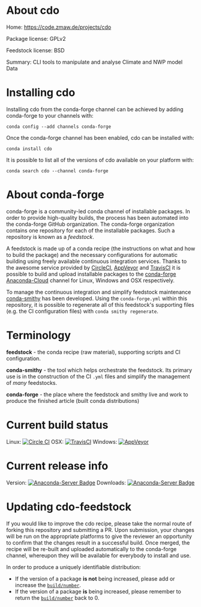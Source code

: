 About cdo
=========

Home: https://code.zmaw.de/projects/cdo

Package license: GPLv2

Feedstock license: BSD

Summary: CLI tools to manipulate and analyse Climate and NWP model Data



Installing cdo
==============

Installing cdo from the conda-forge channel can be achieved by adding conda-forge to your channels with:

```
conda config --add channels conda-forge
```

Once the conda-forge channel has been enabled, cdo can be installed with:

```
conda install cdo
```

It is possible to list all of the versions of cdo available on your platform with:

```
conda search cdo --channel conda-forge
```


About conda-forge
=================

conda-forge is a community-led conda channel of installable packages.
In order to provide high-quality builds, the process has been automated into the
conda-forge GitHub organization. The conda-forge organization contains one repository 
for each of the installable packages. Such a repository is known as a *feedstock*.

A feedstock is made up of a conda recipe (the instructions on what and how to build
the package) and the necessary configurations for automatic building using freely
available continuous integration services. Thanks to the awesome service provided by
[CircleCI](https://circleci.com/), [AppVeyor](http://www.appveyor.com/)
and [TravisCI](https://travis-ci.org/) it is possible to build and upload installable
packages to the [conda-forge](https://anaconda.org/conda-forge)
[Anaconda-Cloud](http://docs.anaconda.org/) channel for Linux, Windows and OSX respectively.

To manage the continuous integration and simplify feedstock maintenance
[conda-smithy](http://github.com/conda-forge/conda-smithy) has been developed.
Using the ``conda-forge.yml`` within this repository, it is possible to regenerate all of
this feedstock's supporting files (e.g. the CI configuration files) with ``conda smithy regenerate``.


Terminology
===========

**feedstock** - the conda recipe (raw material), supporting scripts and CI configuration.

**conda-smithy** - the tool which helps orchestrate the feedstock.
                   Its primary use is in the construction of the CI ``.yml`` files
                   and simplify the management of *many* feedstocks.

**conda-forge** - the place where the feedstock and smithy live and work to
                  produce the finished article (built conda distributions)

Current build status
====================
Linux: [![Circle CI](https://circleci.com/gh/conda-forge/cdo-feedstock.svg?style=svg)](https://circleci.com/gh/conda-forge/cdo-feedstock)
OSX: [![TravisCI](https://travis-ci.org/conda-forge/cdo-feedstock.svg?branch=master)](https://travis-ci.org/conda-forge/cdo-feedstock) 
Windows: [![AppVeyor](https://ci.appveyor.com/api/projects/status/github/conda-forge/cdo-feedstock?svg=True)](https://ci.appveyor.com/project/conda-forge/cdo-feedstock/branch/master)

Current release info
====================
Version: [![Anaconda-Server Badge](https://anaconda.org/conda-forge/cdo/badges/version.svg)](https://anaconda.org/conda-forge/cdo)
Downloads: [![Anaconda-Server Badge](https://anaconda.org/conda-forge/cdo/badges/downloads.svg)](https://anaconda.org/conda-forge/cdo)


Updating cdo-feedstock
======================

If you would like to improve the cdo recipe, please take the normal
route of forking this repository and submitting a PR. Upon submission, your changes will
be run on the appropriate platforms to give the reviewer an opportunity to confirm that the
changes result in a successful build. Once merged, the recipe will be re-built and uploaded
automatically to the conda-forge channel, whereupon they will be available for everybody to
install and use.

In order to produce a uniquely identifiable distribution:
 * If the version of a package **is not** being increased, please add or increase
   the [``build/number``](http://conda.pydata.org/docs/building/meta-yaml.html#build-number-and-string). 
 * If the version of a package **is** being increased, please remember to return
   the [``build/number``](http://conda.pydata.org/docs/building/meta-yaml.html#build-number-and-string)
   back to 0.
